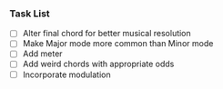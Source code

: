 ### Task List

- [ ] Alter final chord for better musical resolution
- [ ] Make Major mode more common than Minor mode
- [ ] Add meter
- [ ] Add weird chords with appropriate odds
- [ ] Incorporate modulation
